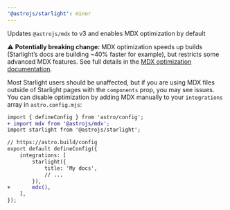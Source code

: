 ```yaml
---
'@astrojs/starlight': minor
---
```


Updates `@astrojs/mdx` to v3 and enables MDX optimization by default

⚠️ **Potentially breaking change:** MDX optimization speeds up builds (Starlight’s docs are building ~40% faster for example), but restricts some advanced MDX features. See full details in the [MDX optimization documentation](https://docs.astro.build/en/guides/integrations-guide/mdx/#optimize).

Most Starlight users should be unaffected, but if you are using MDX files outside of Starlight pages with the `components` prop, you may see issues. You can disable optimization by adding MDX manually to your `integrations` array in `astro.config.mjs`:

```diff
import { defineConfig } from 'astro/config';
+ import mdx from '@astrojs/mdx';
import starlight from '@astrojs/starlight';

// https://astro.build/config
export default defineConfig({
	integrations: [
		starlight({
			title: 'My docs',
			// ...
		}),
+		mdx(),
	],
});
```
